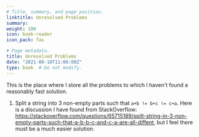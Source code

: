 ```yaml
---
# Title, summary, and page position.
linktitle: Unresolved Problems
summary: 
weight: 100
icon: book-reader
icon_pack: fas

# Page metadata.
title: Unresolved Problems
date: "2021-08-18T11:06:00Z"
type: book  # Do not modify.
---
```


This is the place where I store all the problems to which I haven't found a reasonably fast solution.

1. Split a string into 3 non-empty parts such that `a+b != b+c != c+a`.
Here is a discussion I have found from StackOverflow: https://stackoverflow.com/questions/65715189/spilt-string-in-3-non-empty-parts-such-that-a-b-b-c-and-c-a-are-all-diffent, but I feel there must be a much easier solution.
